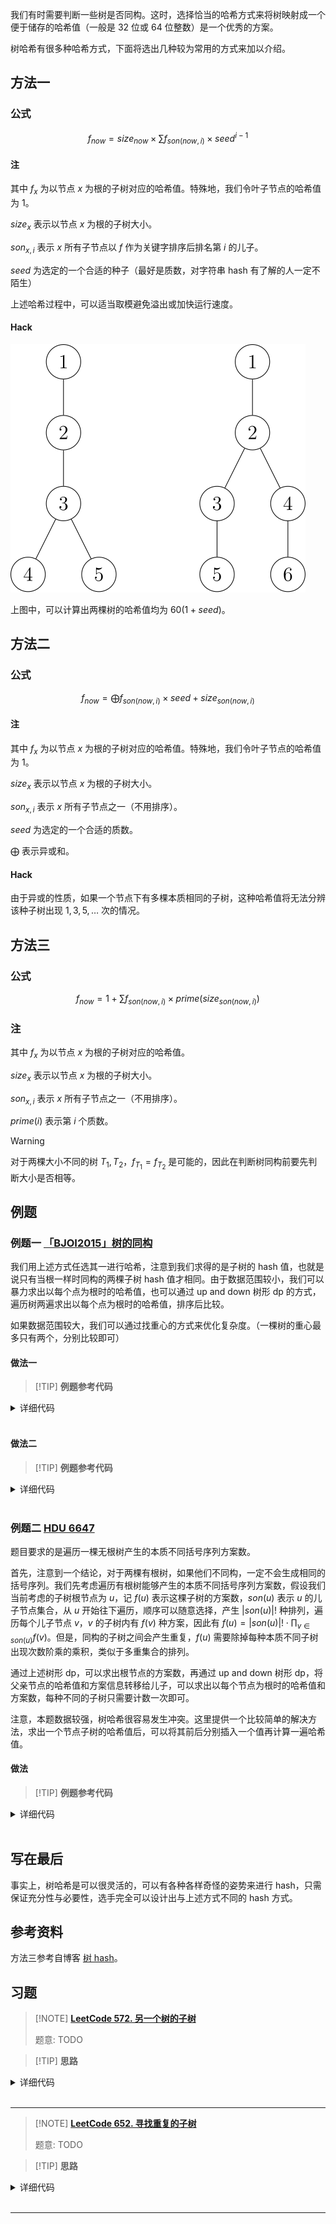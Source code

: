 我们有时需要判断一些树是否同构。这时，选择恰当的哈希方式来将树映射成一个便于储存的哈希值（一般是 32 位或 64 位整数）是一个优秀的方案。

树哈希有很多种哈希方式，下面将选出几种较为常用的方式来加以介绍。

## 方法一

### 公式

$$
f_{now}=size_{now} \times \sum f_{son(now,i)}\times seed^{i-1}
$$

#### 注

其中 $f_x$ 为以节点 $x$ 为根的子树对应的哈希值。特殊地，我们令叶子节点的哈希值为 $1$。

$size_{x}$ 表示以节点 $x$ 为根的子树大小。

$son_{x,i}$ 表示 $x$ 所有子节点以 $f$ 作为关键字排序后排名第 $i$ 的儿子。

$seed$ 为选定的一个合适的种子（最好是质数，对字符串 hash 有了解的人一定不陌生）

上述哈希过程中，可以适当取模避免溢出或加快运行速度。

#### Hack

![treehash1](./images/tree-hash1-hack.svg)

上图中，可以计算出两棵树的哈希值均为 $60(1+seed)$。

## 方法二

### 公式

$$
f_{now}=\bigoplus f_{son(now,i)}\times seed+size_{son(now,i)}
$$

#### 注

其中 $f_x$ 为以节点 $x$ 为根的子树对应的哈希值。特殊地，我们令叶子节点的哈希值为 $1$。

$size_{x}$ 表示以节点 $x$ 为根的子树大小。

$son_{x,i}$ 表示 $x$ 所有子节点之一（不用排序）。

$seed$ 为选定的一个合适的质数。

$\bigoplus$ 表示异或和。

#### Hack

由于异或的性质，如果一个节点下有多棵本质相同的子树，这种哈希值将无法分辨该种子树出现 $1,3,5,\dots$ 次的情况。

## 方法三

### 公式

$$
f_{now}=1+\sum f_{son(now,i)} \times prime(size_{son(now,i)})
$$

### 注

其中 $f_x$ 为以节点 $x$ 为根的子树对应的哈希值。

$size_{x}$ 表示以节点 $x$ 为根的子树大小。

$son_{x,i}$ 表示 $x$ 所有子节点之一（不用排序）。

$prime(i)$ 表示第 $i$ 个质数。

> [!WARNING]
> 
> 对于两棵大小不同的树 $T_1,T_2$，$f_{T_1}=f_{T_2}$ 是可能的，因此在判断树同构前要先判断大小是否相等。

## 例题

### 例题一 [「BJOI2015」树的同构](https://www.luogu.com.cn/problem/P5043)

我们用上述方式任选其一进行哈希，注意到我们求得的是子树的 hash 值，也就是说只有当根一样时同构的两棵子树 hash 值才相同。由于数据范围较小，我们可以暴力求出以每个点为根时的哈希值，也可以通过 up and down 树形 dp 的方式，遍历树两遍求出以每个点为根时的哈希值，排序后比较。

如果数据范围较大，我们可以通过找重心的方式来优化复杂度。（一棵树的重心最多只有两个，分别比较即可）

#### 做法一

> [!TIP] **例题参考代码**

<details>
<summary>详细代码</summary>
<!-- tabs:start -->

##### **C++**

```cpp
```

##### **Python**

```python
```

<!-- tabs:end -->
</details>

<br>

#### 做法二

> [!TIP] **例题参考代码**

<details>
<summary>详细代码</summary>
<!-- tabs:start -->

##### **C++**

```cpp
```

##### **Python**

```python
```

<!-- tabs:end -->
</details>

<br>

### 例题二 [HDU 6647](http://acm.hdu.edu.cn/showproblem.php?pid=6647)

题目要求的是遍历一棵无根树产生的本质不同括号序列方案数。

首先，注意到一个结论，对于两棵有根树，如果他们不同构，一定不会生成相同的括号序列。我们先考虑遍历有根树能够产生的本质不同括号序列方案数，假设我们当前考虑的子树根节点为 $u$，记 $f(u)$ 表示这棵子树的方案数，$son(u)$ 表示 $u$ 的儿子节点集合，从 $u$ 开始往下遍历，顺序可以随意选择，产生 $|son(u)|!$ 种排列，遍历每个儿子节点 $v$，$v$ 的子树内有 $f(v)$ 种方案，因此有 $f(u)=|son(u)|! \cdot \prod_{v\in son(u)} f(v)$。但是，同构的子树之间会产生重复，$f(u)$ 需要除掉每种本质不同子树出现次数阶乘的乘积，类似于多重集合的排列。

通过上述树形 dp，可以求出根节点的方案数，再通过 up and down 树形 dp，将父亲节点的哈希值和方案信息转移给儿子，可以求出以每个节点为根时的哈希值和方案数，每种不同的子树只需要计数一次即可。

注意，本题数据较强，树哈希很容易发生冲突。这里提供一个比较简单的解决方法，求出一个节点子树的哈希值后，可以将其前后分别插入一个值再计算一遍哈希值。

#### 做法

> [!TIP] **例题参考代码**

<details>
<summary>详细代码</summary>
<!-- tabs:start -->

##### **C++**

```cpp
```

##### **Python**

```python
```

<!-- tabs:end -->
</details>

<br>

## 写在最后

事实上，树哈希是可以很灵活的，可以有各种各样奇怪的姿势来进行 hash，只需保证充分性与必要性，选手完全可以设计出与上述方式不同的 hash 方式。

## 参考资料

方法三参考自博客 [树 hash](https://www.cnblogs.com/huyufeifei/p/10817673.html)。

## 习题

> [!NOTE] **[LeetCode 572. 另一个树的子树](https://leetcode.cn/problems/subtree-of-another-tree/)**
> 
> 题意: TODO

> [!TIP] **思路**
> 
> 

<details>
<summary>详细代码</summary>
<!-- tabs:start -->

##### **C++ hash**

```cpp
// yxc 树hash做法
class Solution {
public:
    const int P = 131, Q = 159, MOD = 1e7 + 7;
    int T = -1;
    bool ans = false;

    int dfs(TreeNode* root) {
        if (!root) return 12345;
        int left = dfs(root->left), right = dfs(root->right);
        int x = (root->val % MOD + MOD) % MOD;
        if (left == T || right == T) ans = true;
        return (x + left * P % MOD + right * Q) % MOD;
    }

    bool isSubtree(TreeNode* s, TreeNode* t) {
        T = dfs(t);
        if (T == dfs(s)) ans = true;
        return ans;
    }
};
```

##### **C++ 传统**

```cpp
class Solution {
public:
    bool helper(TreeNode* s, TreeNode* t) {
        // 注意 需完全一致
        if (s == nullptr && t == nullptr) return true;
        else if (s == nullptr || t == nullptr) return false;
        return s->val == t->val && helper(s->left, t->left) && helper(s->right, t->right);
    }
    bool isSubtree(TreeNode* s, TreeNode* t) {
        if (s == nullptr && t == nullptr) return true;
        else if (s == nullptr || t == nullptr) return false;
        if(s->val == t->val) return helper(s, t) || isSubtree(s->left, t) || isSubtree(s->right, t);
        return isSubtree(s->left, t) || isSubtree(s->right, t);
    }
};
```

##### **Python**

```python

```

<!-- tabs:end -->
</details>

<br>

* * *

> [!NOTE] **[LeetCode 652. 寻找重复的子树](https://leetcode.cn/problems/find-duplicate-subtrees/)**
> 
> 题意: TODO

> [!TIP] **思路**
> 
> 

<details>
<summary>详细代码</summary>
<!-- tabs:start -->

##### **C++**

```cpp
/**
 * Definition for a binary tree node.
 * struct TreeNode {
 *     int val;
 *     TreeNode *left;
 *     TreeNode *right;
 *     TreeNode() : val(0), left(nullptr), right(nullptr) {}
 *     TreeNode(int x) : val(x), left(nullptr), right(nullptr) {}
 *     TreeNode(int x, TreeNode *left, TreeNode *right) : val(x), left(left), right(right) {}
 * };
 */
class Solution {
public:
    // 将一颗树唯一【映射】到一个整数
    vector<TreeNode*> res;

    // 唯一id
    int cnt = 0;
    unordered_map<string, int> ids;
    unordered_map<int, int> hash;

    int dfs(TreeNode * root) {
        if (!root) return 0;
        int left = dfs(root->left);
        int right = dfs(root->right);
        string key = to_string(root->val) + ' ' + to_string(left) + ' ' + to_string(right);
        if (ids.count(key) == 0) ids[key] = ++ cnt ;
        int id = ids[key];
        if (++ hash[id] == 2) res.push_back(root);
        return id;
    }


    vector<TreeNode*> findDuplicateSubtrees(TreeNode* root) {
        dfs(root);
        return res;        
    }
};
```

##### **Python**

```python

```

<!-- tabs:end -->
</details>

<br>

* * *